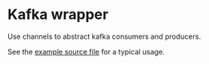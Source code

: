 Kafka wrapper
=====

Use channels to abstract kafka consumers and producers.

See the [example source file](../cmd/example/kafka.go) for a typical usage.
